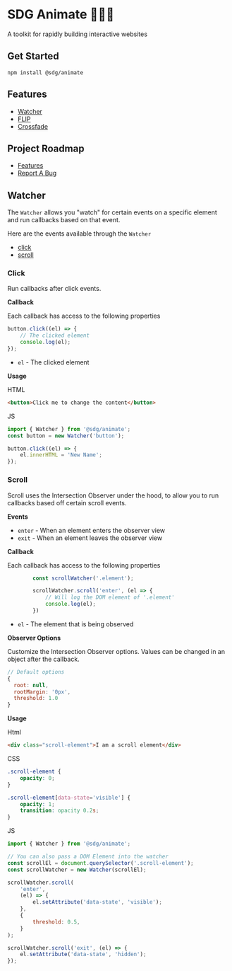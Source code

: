 # SDG Animate 🙈🙉🙊

A toolkit for rapidly building interactive websites

## Get Started

`npm install @sdg/animate`

## Features

- [Watcher](#Watcher)
- [FLIP](#FLIP)
- [Crossfade](#Crossfade)

## Project Roadmap

- [Features](https://github.com/sdghi/animate/labels/enhancement)
- [Report A Bug](https://github.com/sdghi/animate/issues)

## Watcher

The `Watcher` allows you "watch" for certain events on a specific element and run callbacks based on that event.

Here are the events available through the `Watcher`

- [click](#click)
- [scroll](#scroll)

### Click

Run callbacks after click events.

**Callback**

Each callback has access to the following properties

```js
button.click((el) => {
	// The clicked element
	console.log(el);
});
```

- `el` - The clicked element

**Usage**

HTML

```html
<button>Click me to change the content</button>
```

JS

```js
import { Watcher } from '@sdg/animate';
const button = new Watcher('button');

button.click((el) => {
	el.innerHTML = 'New Name';
});
```

### Scroll

Scroll uses the Intersection Observer under the hood, to allow you to run callbacks based off certain scroll events.

**Events**

- `enter` - When an element enters the observer view
- `exit` - When an element leaves the observer view

**Callback**

Each callback has access to the following properties

```js
		const scrollWatcher('.element');

		scrollWatcher.scroll('enter', (el => {
			// Will log the DOM element of '.element'
			console.log(el);
		})
```

- `el` - The element that is being observed

**Observer Options**

Customize the Intersection Observer options. Values can be changed in an object after the callback.

```js
// Default options
{
  root: null,
  rootMargin: '0px',
  threshold: 1.0
}
```

**Usage**

Html

```html
<div class="scroll-element">I am a scroll element</div>
```

CSS

```css
.scroll-element {
	opacity: 0;
}

.scroll-element[data-state='visible'] {
	opacity: 1;
	transition: opacity 0.2s;
}
```

JS

```js
import { Watcher } from '@sdg/animate';

// You can also pass a DOM Element into the watcher
const scrollEl = document.querySelector('.scroll-element');
const scrollWatcher = new Watcher(scrollEl);

scrollWatcher.scroll(
	'enter',
	(el) => {
		el.setAttribute('data-state', 'visible');
	},
	{
		threshold: 0.5,
	}
);

scrollWatcher.scroll('exit', (el) => {
	el.setAttribute('data-state', 'hidden');
});
```
